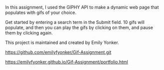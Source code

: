 In this assignment, I used the GIPHY API to make a dynamic web page that populates with gifs of your choice. 

Get started by entering a search term in the Submit field. 10 gifs will populate, and then you can play the gifs by clicking on them, and pause them by clicking again.


This project is maintained and created by Emily Yonker.

https://github.com/emilyfyonker/Gif-Assignment.git

https://emilyfyonker.github.io/Gif-Assignment/portfolio.html
